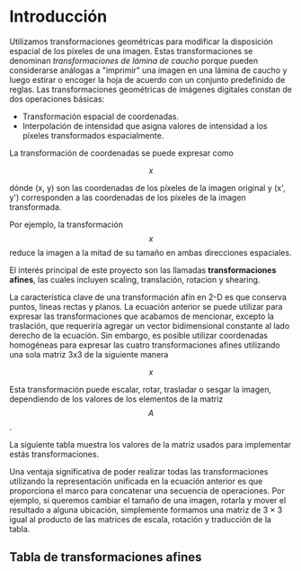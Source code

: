 # Introducción

Utilizamos transformaciones geométricas para modificar la disposición espacial de los píxeles de una imagen.  Estas transformaciones se denominan *transformaciones de lámina de caucho* porque pueden considerarse análogas a "imprimir" una imagen en una lámina de caucho y luego estirar o encoger la hoja de acuerdo con un conjunto predefinido de reglas.
Las transformaciones geométricas de imágenes digitales constan de dos operaciones básicas:

- Transformación espacial de coordenadas.
- Interpolación de intensidad que asigna valores de intensidad a los píxeles transformados espacialmente.

 La transformación de coordenadas se puede expresar como

$$x$$

dónde (x, y) son las coordenadas de los píxeles de la imagen original y (x', y') corresponden a las coordenadas de los píxeles de la imagen transformada.

Por ejemplo, la transformación $$x$$ reduce la imagen a la mitad de su tamaño en ambas direcciones espaciales.

El interés principal de este proyecto son las llamadas **transformaciones afines**, las cuales incluyen scaling, translación, rotacion y shearing. 

La característica clave de una transformación afín en 2-D es que conserva puntos, líneas rectas y planos.  La ecuación anterior se puede utilizar para expresar las transformaciones que acabamos de mencionar, excepto la traslación, que requeriría agregar un vector bidimensional constante al lado derecho de la ecuación.  Sin embargo, es posible utilizar coordenadas homogéneas para expresar las cuatro transformaciones afines utilizando una sola matriz 3x3 de la siguiente manera

$$x$$

Esta transformación puede escalar, rotar, trasladar o sesgar la imagen, dependiendo de los valores de los elementos de la matriz $$A$$.

La siguiente tabla muestra los valores de la matriz usados para implementar estás transformaciones. 

Una ventaja significativa de poder realizar todas las transformaciones utilizando la representación unificada en la ecuación anterior es que proporciona el marco para concatenar una secuencia de
 operaciones.  Por ejemplo, si queremos cambiar el tamaño de una imagen, rotarla y mover el resultado a alguna ubicación, simplemente formamos una matriz de 3 × 3 igual al producto de las matrices de escala, rotación y traducción de la tabla.

## Tabla de transformaciones afines